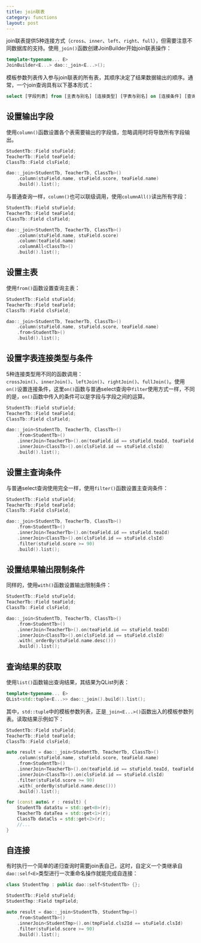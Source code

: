 ```yaml
---
title: join联表
category: functions
layout: post
---
```


join联表提供5种连接方式（`cross`、`inner`、`left`、`right`、`full`），但需要注意不同数据库的支持。使用`_join()`函数创建JoinBuilder开始join联表操作：

```cpp
template<typename... E>
JoinBuilder<E...> dao::_join<E...>();
```

模板参数列表传入参与join联表的所有表，其顺序决定了结果数据输出的顺序。通常，一个join查询具有以下基本形式：

```sql
select [字段列表] from [主表与别名] [连接类型] [字表与别名] on [连接条件] [查询条件] [输出限制]
```

设置输出字段
-------------

使用`column()`函数设置各个表需要输出的字段值，忽略调用时将导致所有字段输出。

```cpp
StudentTb::Field stuField;
TeacherTb::Field teaField;
ClassTb::Field clsField;

dao::_join<StudentTb, TeacherTb, ClassTb>()
    .column(stuField.name, stuField.score, teaField.name)
    .build().list();
```

与普通查询一样，`column()`也可以联级调用，使用`columnAll()`读出所有字段：

```cpp
StudentTb::Field stuField;
TeacherTb::Field teaField;
ClassTb::Field clsField;

dao::_join<StudentTb, TeacherTb, ClassTb>()
    .column(stuField.name, stuField.score)
    .column(teaField.name)
    .columnAll<ClassTb>()
    .build().list();
```

设置主表
-------------

使用`from()`函数设置查询主表：

```cpp
StudentTb::Field stuField;
TeacherTb::Field teaField;
ClassTb::Field clsField;

dao::_join<StudentTb, TeacherTb, ClassTb>()
    .column(stuField.name, stuField.score, teaField.name)
    .from<StudentTb>()
    .build().list();
```

设置字表连接类型与条件
-------------

5种连接类型用不同的函数调用：  
`crossJoin()`、`innerJoin()`、`leftJoin()`、`rightJoin()`、`fullJoin()`。使用`on()`设置连接条件，这里`on()`函数与普通select查询中`filter`使用方式一样，不同的是，`on()`函数中传入的条件可以是字段与字段之间的运算。

```cpp
StudentTb::Field stuField;
TeacherTb::Field teaField;
ClassTb::Field clsField;

dao::_join<StudentTb, TeacherTb, ClassTb>()
    .from<StudentTb>()
    .innerJoin<TeacherTb>().on(teaField.id == stuField.teaId, teaField.room == 3)
    .innerJoin<ClassTb>().on(clsField.id == stuField.clsId)
    .build().list();
```

设置主查询条件
-------------

与普通select查询使用完全一样，使用`filter()`函数设置主查询条件：

```cpp
StudentTb::Field stuField;
TeacherTb::Field teaField;
ClassTb::Field clsField;

dao::_join<StudentTb, TeacherTb, ClassTb>()
    .from<StudentTb>()
    .innerJoin<TeacherTb>().on(teaField.id == stuField.teaId)
    .innerJoin<ClassTb>().on(clsField.id == stuField.clsId)
    .filter(stuField.score >= 90)
    .build().list();
```

设置结果输出限制条件
-------------

同样的，使用`with()`函数设置输出限制条件：

```cpp
StudentTb::Field stuField;
TeacherTb::Field teaField;
ClassTb::Field clsField;

dao::_join<StudentTb, TeacherTb, ClassTb>()
    .from<StudentTb>()
    .innerJoin<TeacherTb>().on(teaField.id == stuField.teaId)
    .innerJoin<ClassTb>().on(clsField.id == stuField.clsId)
    .with(_orderBy(stuField.name.desc()))
    .build().list();
```

查询结果的获取
-------------

使用`list()`函数输出查询结果，其结果为QList列表：

```cpp
template<typename... E>
QList<std::tuple<E...>> dao::_join().build().list();
```

其中，`std::tuple`中的模板参数列表，正是`_join<E...>()`函数出入的模板参数列表。读取结果示例如下：

```cpp
StudentTb::Field stuField;
TeacherTb::Field teaField;
ClassTb::Field clsField;

auto result = dao::_join<StudentTb, TeacherTb, ClassTb>()
    .column(stuField.name, stuField.score, teaField.name)
    .from<StudentTb>()
    .innerJoin<TeacherTb>().on(teaField.id == stuField.teaId, teaField.room == 3)
    .innerJoin<ClassTb>().on(clsField.id == stuField.clsId)
    .filter(stuField.score >= 90)
    .with(_orderBy(stuField.name.desc()))
    .build().list();

for (const auto& r : result) {
    StudentTb dataStu = std::get<0>(r);
    TeacherTb dataTea = std::get<1>(r);
    ClassTb dataCls = std::get<2>(r);
    //...
}
```

自连接
-------------

有时执行一个简单的递归查询时需要join表自己，这时，自定义一个类继承自`dao::self<E>`类型进行一次重命名操作就能完成自连接：

```cpp
class StudentTmp : public dao::self<StudentTb> {};

StudentTb::Field stuField;
StudentTmp::Field tmpField;

auto result = dao::_join<StudentTb, StudentTmp>()
    .from<StudentTb>()
    .innerJoin<StudentTmp>().on(tmpField.cls2Id == stuField.clsId)
    .filter(stuField.score >= 90)
    .build().list();
```